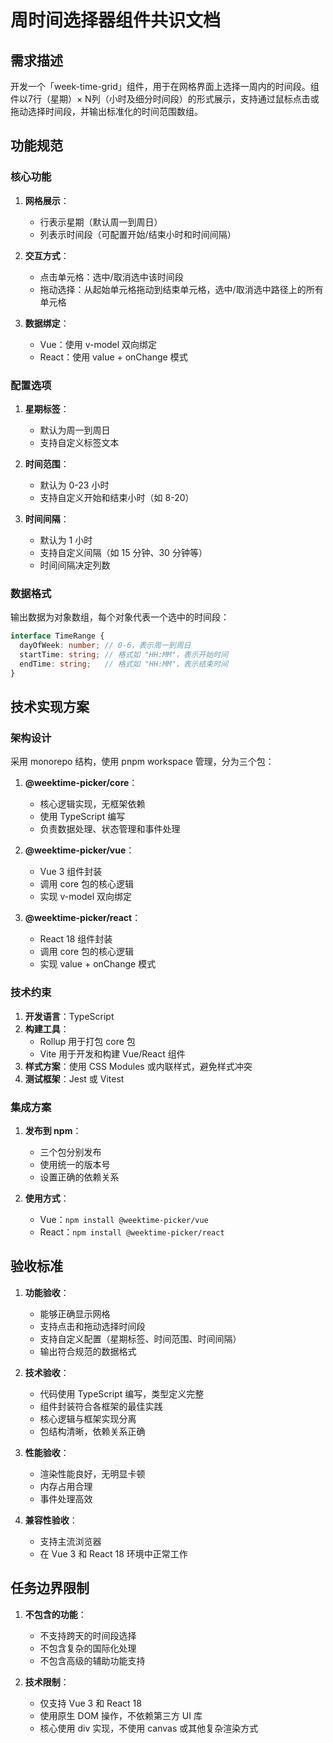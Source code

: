 # 周时间选择器组件共识文档

## 需求描述

开发一个「week-time-grid」组件，用于在网格界面上选择一周内的时间段。组件以7行（星期）× N列（小时及细分时间段）的形式展示，支持通过鼠标点击或拖动选择时间段，并输出标准化的时间范围数组。

## 功能规范

### 核心功能

1. **网格展示**：
   - 行表示星期（默认周一到周日）
   - 列表示时间段（可配置开始/结束小时和时间间隔）

2. **交互方式**：
   - 点击单元格：选中/取消选中该时间段
   - 拖动选择：从起始单元格拖动到结束单元格，选中/取消选中路径上的所有单元格

3. **数据绑定**：
   - Vue：使用 v-model 双向绑定
   - React：使用 value + onChange 模式

### 配置选项

1. **星期标签**：
   - 默认为周一到周日
   - 支持自定义标签文本

2. **时间范围**：
   - 默认为 0-23 小时
   - 支持自定义开始和结束小时（如 8-20）

3. **时间间隔**：
   - 默认为 1 小时
   - 支持自定义间隔（如 15 分钟、30 分钟等）
   - 时间间隔决定列数

### 数据格式

输出数据为对象数组，每个对象代表一个选中的时间段：

```typescript
interface TimeRange {
  dayOfWeek: number; // 0-6，表示周一到周日
  startTime: string; // 格式如 "HH:MM"，表示开始时间
  endTime: string;   // 格式如 "HH:MM"，表示结束时间
}
```

## 技术实现方案

### 架构设计

采用 monorepo 结构，使用 pnpm workspace 管理，分为三个包：

1. **@weektime-picker/core**：
   - 核心逻辑实现，无框架依赖
   - 使用 TypeScript 编写
   - 负责数据处理、状态管理和事件处理

2. **@weektime-picker/vue**：
   - Vue 3 组件封装
   - 调用 core 包的核心逻辑
   - 实现 v-model 双向绑定

3. **@weektime-picker/react**：
   - React 18 组件封装
   - 调用 core 包的核心逻辑
   - 实现 value + onChange 模式

### 技术约束

1. **开发语言**：TypeScript
2. **构建工具**：
   - Rollup 用于打包 core 包
   - Vite 用于开发和构建 Vue/React 组件
3. **样式方案**：使用 CSS Modules 或内联样式，避免样式冲突
4. **测试框架**：Jest 或 Vitest

### 集成方案

1. **发布到 npm**：
   - 三个包分别发布
   - 使用统一的版本号
   - 设置正确的依赖关系

2. **使用方式**：
   - Vue：`npm install @weektime-picker/vue`
   - React：`npm install @weektime-picker/react`

## 验收标准

1. **功能验收**：
   - 能够正确显示网格
   - 支持点击和拖动选择时间段
   - 支持自定义配置（星期标签、时间范围、时间间隔）
   - 输出符合规范的数据格式

2. **技术验收**：
   - 代码使用 TypeScript 编写，类型定义完整
   - 组件封装符合各框架的最佳实践
   - 核心逻辑与框架实现分离
   - 包结构清晰，依赖关系正确

3. **性能验收**：
   - 渲染性能良好，无明显卡顿
   - 内存占用合理
   - 事件处理高效

4. **兼容性验收**：
   - 支持主流浏览器
   - 在 Vue 3 和 React 18 环境中正常工作

## 任务边界限制

1. **不包含的功能**：
   - 不支持跨天的时间段选择
   - 不包含复杂的国际化处理
   - 不包含高级的辅助功能支持

2. **技术限制**：
   - 仅支持 Vue 3 和 React 18
   - 使用原生 DOM 操作，不依赖第三方 UI 库
   - 核心使用 div 实现，不使用 canvas 或其他复杂渲染方式